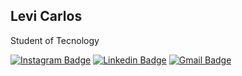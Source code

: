 ## Levi Carlos 

Student of Tecnology

[![Instagram Badge](https://img.shields.io/badge/olevicarlos-543DE0?style=flat-square&logo=instagram&logoColor=white)](https://instagram.com/olevicarlos) 
[![Linkedin Badge](https://img.shields.io/badge/-Levi%20Carlos-543DE0?style=flat-square&logo=Linkedin&logoColor=white&link=https://www.linkedin.com/in/olevicarlos/)](https://www.linkedin.com/in/olevicarlos/) 
[![Gmail Badge](https://img.shields.io/badge/-olevicarlos@gmail.com-543DE0?style=flat-square&logo=Gmail&logoColor=white&link=mailto:olevicarlos@gmail.com)](mailto:olevicarlos@gmail.com)
